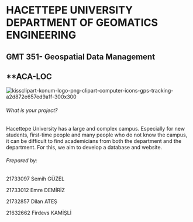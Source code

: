 # **HACETTEPE UNIVERSITY DEPARTMENT OF GEOMATICS ENGINEERING**
## **GMT 351- Geospatial Data Management**
## **ACA-LOC
![kissclipart-konum-logo-png-clipart-computer-icons-gps-tracking-a2d872e657ed9a1f-300x300](https://user-images.githubusercontent.com/76625335/104839575-1777c100-58d3-11eb-843b-5bb83ff9c2ae.png)                 


###### What is your project?
Hacettepe University has a large and complex campus. Especially for new students, first-time people and many people who do not know the campus, it can be difficult to find academicians from both the department and the department. For this, we aim to develop a database and website.

###### Prepared by:
21733097 Semih GÜZEL

21733012 Emre DEMİRİZ

21732857 Dilan ATEŞ

21632662 Firdevs KAMİŞLİ




